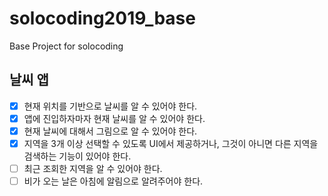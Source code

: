 # solocoding2019_base
Base Project for solocoding


## 날씨 앱
- [x] 현재 위치를 기반으로 날씨를 알 수 있어야 한다.
- [x] 앱에 진입하자마자 현재 날씨를 알 수 있어야 한다.
- [x] 현재 날씨에 대해서 그림으로 알 수 있어야 한다.
- [x] 지역을 3개 이상 선택할 수 있도록 UI에서 제공하거나, 그것이 아니면 다른 지역을 검색하는 기능이 있어야 한다.
- [ ] 최근 조회한 지역을 알 수 있어야 한다.
- [ ] 비가 오는 날은 아침에 알림으로 알려주어야 한다.